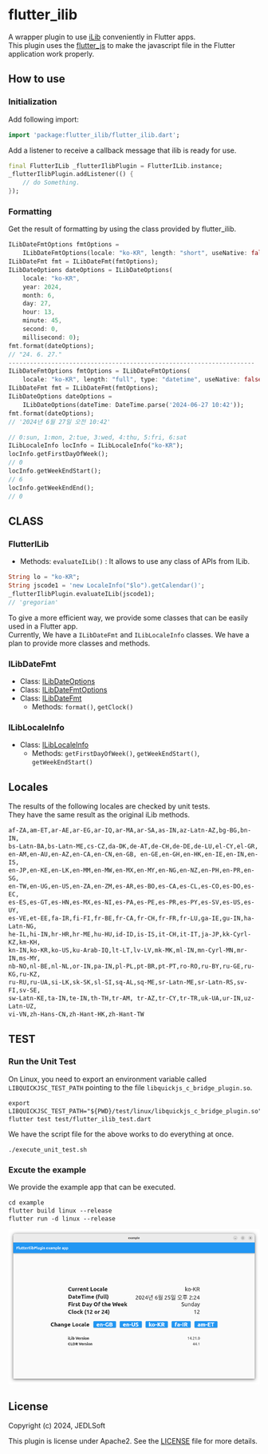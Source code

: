 # flutter_ilib

A wrapper plugin to use [iLib](https://github.com/iLib-js/iLib) conveniently in Flutter apps.  
This plugin uses the [flutter_js](https://pub.dev/packages/flutter_js) to make the javascript file in the Flutter application work properly.

## How to use
### Initialization
Add following import:
```dart
import 'package:flutter_ilib/flutter_ilib.dart';
```
Add a listener to receive a callback message that ilib is ready for use.

```dart
final FlutterILib _flutterIlibPlugin = FlutterILib.instance;
_flutterIlibPlugin.addListener(() {
    // do Something.
});
```

### Formatting
Get the result of formatting by using the class provided by flutter_ilib.

```dart
ILibDateFmtOptions fmtOptions =
    ILibDateFmtOptions(locale: "ko-KR", length: "short", useNative: false, timezone: "local");
ILibDateFmt fmt = ILibDateFmt(fmtOptions);
ILibDateOptions dateOptions = ILibDateOptions(
    locale: "ko-KR",
    year: 2024,
    month: 6,
    day: 27,
    hour: 13,
    minute: 45,
    second: 0,
    millisecond: 0);
fmt.format(dateOptions);
// "24. 6. 27."
---------------------------------------------------------------------
ILibDateFmtOptions fmtOptions = ILibDateFmtOptions(
    locale: "ko-KR", length: "full", type: "datetime", useNative: false, timezone: "local");
ILibDateFmt fmt = ILibDateFmt(fmtOptions);
ILibDateOptions dateOptions =
    ILibDateOptions(dateTime: DateTime.parse('2024-06-27 10:42'));
fmt.format(dateOptions);
// '2024년 6월 27일 오전 10:42'
```

```dart
// 0:sun, 1:mon, 2:tue, 3:wed, 4:thu, 5:fri, 6:sat
ILibLocaleInfo locInfo = ILibLocaleInfo("ko-KR");
locInfo.getFirstDayOfWeek();
// 0
locInfo.getWeekEndStart();
// 6
locInfo.getWeekEndEnd();
// 0
```

## CLASS

### FlutterILib
- Methods: `evaluateILib()` : It allows to use any class of APIs from ILib.  
```dart
String lo = "ko-KR";
String jscode1 = 'new LocaleInfo("$lo").getCalendar()';
_flutterIlibPlugin.evaluateILib(jscode1);
// 'gregorian'
```
To give a more efficient way, we provide some classes that can be easily used in a Flutter app.   
Currently, We have a `ILibDateFmt` and `ILibLocaleInfo` classes.
We have a plan to provide more classes and methods.  

### ILibDateFmt
- Class: [ILibDateOptions](./Docs.md/#ilibdateoptions)
- Class: [ILibDateFmtOptions](./Docs.md/#ilibdatefmtoptions)  
- Class: [ILibDateFmt](./Docs.md#ilibdatefmt)
   - Methods: `format()`, `getClock()`  

### ILibLocaleInfo
- Class: [ILibLocaleInfo](./Docs.md/#iliblocaleinfo)
   - Methods:  `getFirstDayOfWeek()`, `getWeekEndStart()`, `getWeekEndStart()` 

## Locales
The results of the following locales are checked by unit tests.  
They have the same result as the original iLib methods.
```
af-ZA,am-ET,ar-AE,ar-EG,ar-IQ,ar-MA,ar-SA,as-IN,az-Latn-AZ,bg-BG,bn-IN,    
bs-Latn-BA,bs-Latn-ME,cs-CZ,da-DK,de-AT,de-CH,de-DE,de-LU,el-CY,el-GR, 
en-AM,en-AU,en-AZ,en-CA,en-CN,en-GB, en-GE,en-GH,en-HK,en-IE,en-IN,en-IS,  
en-JP,en-KE,en-LK,en-MM,en-MW,en-MX,en-MY,en-NG,en-NZ,en-PH,en-PR,en-SG,  
en-TW,en-UG,en-US,en-ZA,en-ZM,es-AR,es-BO,es-CA,es-CL,es-CO,es-DO,es-EC,  
es-ES,es-GT,es-HN,es-MX,es-NI,es-PA,es-PE,es-PR,es-PY,es-SV,es-US,es-UY,  
es-VE,et-EE,fa-IR,fi-FI,fr-BE,fr-CA,fr-CH,fr-FR,fr-LU,ga-IE,gu-IN,ha-Latn-NG,  
he-IL,hi-IN,hr-HR,hr-ME,hu-HU,id-ID,is-IS,it-CH,it-IT,ja-JP,kk-Cyrl-KZ,km-KH,  
kn-IN,ko-KR,ko-US,ku-Arab-IQ,lt-LT,lv-LV,mk-MK,ml-IN,mn-Cyrl-MN,mr-IN,ms-MY,  
nb-NO,nl-BE,nl-NL,or-IN,pa-IN,pl-PL,pt-BR,pt-PT,ro-RO,ru-BY,ru-GE,ru-KG,ru-KZ,  
ru-RU,ru-UA,si-LK,sk-SK,sl-SI,sq-AL,sq-ME,sr-Latn-ME,sr-Latn-RS,sv-FI,sv-SE,  
sw-Latn-KE,ta-IN,te-IN,th-TH,tr-AM, tr-AZ,tr-CY,tr-TR,uk-UA,ur-IN,uz-Latn-UZ,  
vi-VN,zh-Hans-CN,zh-Hant-HK,zh-Hant-TW
```

## TEST
### Run the Unit Test
On Linux, you need to export an environment variable called `LIBQUICKJSC_TEST_PATH` pointing to the file `libquickjs_c_bridge_plugin.so`.

```
export LIBQUICKJSC_TEST_PATH="${PWD}/test/linux/libquickjs_c_bridge_plugin.so"
flutter test test/flutter_ilib_test.dart
```
We have the script file for the above works to do everything at once.

```
./execute_unit_test.sh
```


### Excute the example
We provide the example app that can be executed.
```
cd example
flutter build linux --release
flutter run -d linux --release
```

![image](./flutterilibExample.png)

## License

Copyright (c) 2024, JEDLSoft

This plugin is license under Apache2. See the [LICENSE](./LICENSE)
file for more details.
